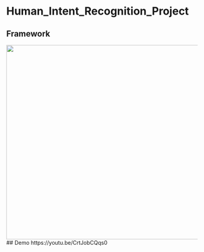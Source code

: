 # Human_Intent_Recognition_Project

## Framework
<div align=center><img width="781" height="511" src="https://github.com/Make0930/Human_Intent_Recognition_Project/blob/master/IMG/Framework.png"/></div>
## Demo
https://youtu.be/CrtJobCQqs0

